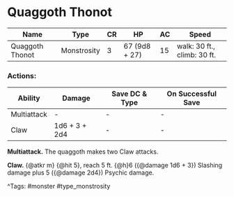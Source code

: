 # Quaggoth Thonot

| Name | Type | CR | HP | AC | Speed |
|------|------|----|----|----|-------|
| Quaggoth Thonot | Monstrosity | 3 | 67 (9d8 + 27) | 15 | walk: 30 ft., climb: 30 ft. |

### Actions:

| Ability | Damage | Save DC & Type | On Successful Save |
|---------|--------|----------------|--------------------|
| Multiattack | - | - | - |
| Claw | 1d6 + 3 + 2d4 | - | - |


**Multiattack.** The quaggoth makes two Claw attacks.

**Claw.** {@atkr m} {@hit 5}, reach 5 ft. {@h}6 ({@damage 1d6 + 3}) Slashing damage plus 5 ({@damage 2d4}) Psychic damage.

^Tags: #monster #type_monstrosity